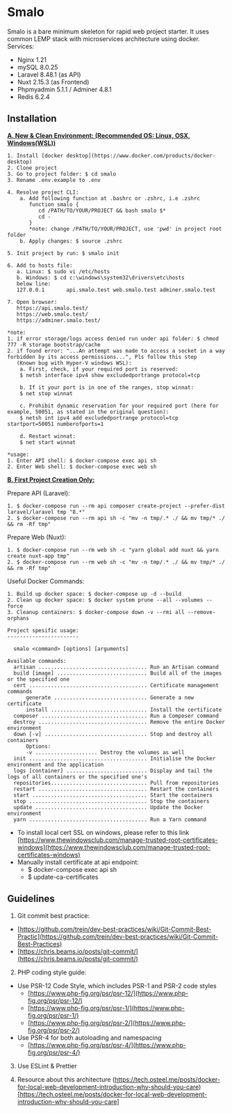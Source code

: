 # Smalo

Smalo is a bare minimum skeleton for rapid web project starter. It uses common LEMP stack with microservices architecture using docker.
Services:
- Nginx 1.21
- mySQL 8.0.25
- Laravel 8.48.1 (as API)
- Nuxt 2.15.3 (as Frontend)
- Phpmyadmin 5.1.1 / Adminer 4.8.1
- Redis 6.2.4

## Installation

**<ins>A. New & Clean Environment: (Recommended OS: Linux, OSX, Windows(WSL))</ins>**

```
1. Install [docker desktop](https://www.docker.com/products/docker-desktop)
2. Clone project
3. Go to project folder: $ cd smalo
3. Rename .env.example to .env

4. Resolve project CLI:
    a. Add following function at .bashrc or .zshrc, i.e .zshrc
       function smalo {
          cd /PATH/TO/YOUR/PROJECT && bash smalo $*
          cd -
       }
       *note: change /PATH/TO/YOUR/PROJECT, use 'pwd' in project root folder 
    b. Apply changes: $ source .zshrc

5. Init project by run: $ smalo init 

6. Add to hosts file:
   a. Linux: $ sudo vi /etc/hosts
   b. Windows: $ cd c:\windows\system32\drivers\etc\hosts
   below line:
   127.0.0.1       api.smalo.test web.smalo.test adminer.smalo.test

7. Open browser:
   https://api.smalo.test/
   https://web.smalo.test/
   https://adminer.smalo.test/

*note: 
1. if error storage/logs access denied run under api folder: $ chmod 777 -R storage bootstrap/cache
2. if found error: "...An attempt was made to access a socket in a way forbidden by its access permissions...", Pls follow this step 
   (Known bug with Hyper-V windows WSL):
    a. First, check, if your required port is reserved:
    $ netsh interface ipv4 show excludedportrange protocol=tcp

    b. If it your port is in one of the ranges, stop winnat:
    $ net stop winnat

    c. Prohibit dynamic reservation for your required port (here for example, 50051, as stated in the original question):
    $ netsh int ipv4 add excludedportrange protocol=tcp startport=50051 numberofports=1

    d. Restart winnat:
    $ net start winnat

*usage:
1. Enter API shell: $ docker-compose exec api sh
2. Enter Web shell: $ docker-compose exec web sh
```

**<ins>B. First Project Creation Only:</ins>**

Prepare API (Laravel):
```
1. $ docker-compose run --rm api composer create-project --prefer-dist laravel/laravel tmp "8.*"
2. $ docker-compose run --rm api sh -c "mv -n tmp/.* ./ && mv tmp/* ./ && rm -Rf tmp"
```
Prepare Web (Nuxt):
```
1. $ docker-compose run --rm web sh -c "yarn global add nuxt && yarn create nuxt-app tmp"
2. $ docker-compose run --rm web sh -c "mv -n tmp/.* ./ && mv tmp/* ./ && rm -Rf tmp"
```
Useful Docker Commands:
```
1. Build up docker space: $ docker-compose up -d --build
2. Clean up docker space: $ docker system prune --all --volumes --force
3. Cleanup containers: $ docker-compose down -v --rmi all --remove-orphans
```

```
Project spesific usage:
-----------------------

  smalo <command> [options] [arguments]

Available commands:
  artisan ................................... Run an Artisan command
  build [image] ............................. Build all of the images or the specified one
  cert ...................................... Certificate management commands
      generate .............................. Generate a new certificate
      install ............................... Install the certificate
  composer .................................. Run a Composer command
  destroy ................................... Remove the entire Docker environment
  down [-v] ................................. Stop and destroy all containers
      Options:
      -v .................... Destroy the volumes as well
  init ...................................... Initialise the Docker environment and the application
  logs [container] .......................... Display and tail the logs of all containers or the specified one's
  repositories............................... Pull from repositories
  restart ................................... Restart the containers
  start ..................................... Start the containers
  stop ...................................... Stop the containers
  update .................................... Update the Docker environment
  yarn ...................................... Run a Yarn command
```
+ To install local cert SSL on windows, please refer to this link [https://www.thewindowsclub.com/manage-trusted-root-certificates-windows](https://www.thewindowsclub.com/manage-trusted-root-certificates-windows)
+ Manually install certificate at api endpoint:
  + $ docker-compose exec api sh
  + $ update-ca-certificates

## Guidelines

1. Git commit best practice:
  + [https://github.com/trein/dev-best-practices/wiki/Git-Commit-Best-Practic](https://github.com/trein/dev-best-practices/wiki/Git-Commit-Best-Practices)
  + [https://chris.beams.io/posts/git-commit/](https://chris.beams.io/posts/git-commit/)

2. PHP coding style guide:
  + Use PSR-12 Code Style, which includes PSR-1 and PSR-2 code styles
    + [https://www.php-fig.org/psr/psr-12/](https://www.php-fig.org/psr/psr-12/)
    + [https://www.php-fig.org/psr/psr-1/](https://www.php-fig.org/psr/psr-1/)
    + [https://www.php-fig.org/psr/psr-2/](https://www.php-fig.org/psr/psr-2/)
  + Use PSR-4 for both autoloading and namespacing
    + [https://www.php-fig.org/psr/psr-4/](https://www.php-fig.org/psr/psr-4/)

3. Use ESLint & Prettier

4. Resource about this architecture (https://tech.osteel.me/posts/docker-for-local-web-development-introduction-why-should-you-care)[https://tech.osteel.me/posts/docker-for-local-web-development-introduction-why-should-you-care]
